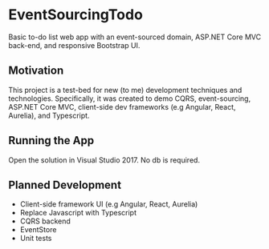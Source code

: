# EventSourcingTodo
Basic to-do list web app with an event-sourced domain, ASP.NET Core MVC back-end, and responsive Bootstrap UI.

## Motivation
This project is a test-bed for new (to me) development techniques and technologies. Specifically, it was created to demo CQRS, event-sourcing, ASP.NET Core MVC, client-side dev frameworks (e.g Angular, React, Aurelia), and Typescript.

## Running the App
Open the solution in Visual Studio 2017. No db is required.

## Planned Development
- Client-side framework UI (e.g Angular, React, Aurelia)
- Replace Javascript with Typescript
- CQRS backend
- EventStore
- Unit tests
